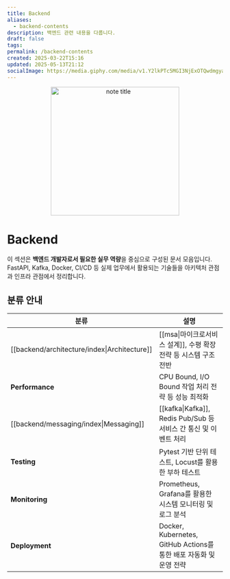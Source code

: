 ```yaml
---
title: Backend
aliases:
  - backend-contents
description: 백엔드 관련 내용을 다룹니다.
draft: false
tags: 
permalink: /backend-contents
created: 2025-03-22T15:16
updated: 2025-05-13T21:12
socialImage: https://media.giphy.com/media/v1.Y2lkPTc5MGI3NjExOTQwdmgyaHU0ZzV3YXZnczF2c3Z4dDB2NmFmYmxyN3JsZmk5bjM4cCZlcD12MV9naWZzX3NlYXJjaCZjdD1n/gWoTJPQ0JEv6Z9EJ0z/giphy.gif
---
```

<p align="center">
  <img src="https://media2.giphy.com/media/v1.Y2lkPTc5MGI3NjExc2Z3Y3kza2pmZTJzb2lldTh2azQzcGR5aTFmNGY1c3B4eHAzcXZvbCZlcD12MV9pbnRlcm5hbF9naWZfYnlfaWQmY3Q9Zw/Qn74oPyaKYBpVWdA7t/giphy.gif" alt="note title" width="300">
</p>

# Backend

이 섹션은 **백엔드 개발자로서 필요한 실무 역량**을 중심으로 구성된 문서 모음입니다.  
FastAPI, Kafka, Docker, CI/CD 등 실제 업무에서 활용되는 기술들을 아키텍처 관점과 인프라 관점에서 정리합니다.

## 분류 안내

| 분류                                           | 설명                                                    |
| -------------------------------------------- | ----------------------------------------------------- |
| [[backend/architecture/index\|Architecture]] | [[msa\|마이크로서비스 설계]], 수평 확장 전략 등 시스템 구조 전반             |
| **Performance**                              | CPU Bound, I/O Bound 작업 처리 전략 등 성능 최적화                |
| [[backend/messaging/index\|Messaging]]       | [[kafka\|Kafka]], Redis Pub/Sub 등 서비스 간 통신 및 이벤트 처리   |
| **Testing**                                  | Pytest 기반 단위 테스트, Locust를 활용한 부하 테스트                  |
| **Monitoring**                               | Prometheus, Grafana를 활용한 시스템 모니터링 및 로그 분석             |
| **Deployment**                               | Docker, Kubernetes, GitHub Actions를 통한 배포 자동화 및 운영 전략 |
